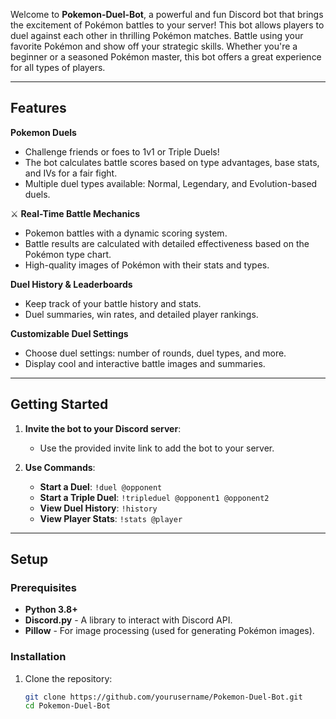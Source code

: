 Welcome to **Pokemon-Duel-Bot**, a powerful and fun Discord bot that brings the excitement of Pokémon battles to your server! This bot allows players to duel against each other in thrilling Pokémon matches. Battle using your favorite Pokémon and show off your strategic skills. Whether you're a beginner or a seasoned Pokémon master, this bot offers a great experience for all types of players.

---

## Features

 **Pokemon Duels**  
- Challenge friends or foes to 1v1 or Triple Duels!  
- The bot calculates battle scores based on type advantages, base stats, and IVs for a fair fight.  
- Multiple duel types available: Normal, Legendary, and Evolution-based duels.

⚔️ **Real-Time Battle Mechanics**  
- Pokemon battles with a dynamic scoring system.  
- Battle results are calculated with detailed effectiveness based on the Pokémon type chart.  
- High-quality images of Pokémon with their stats and types.

 **Duel History & Leaderboards**  
- Keep track of your battle history and stats.  
- Duel summaries, win rates, and detailed player rankings.

 **Customizable Duel Settings**  
- Choose duel settings: number of rounds, duel types, and more.  
- Display cool and interactive battle images and summaries.

---

## Getting Started

1. **Invite the bot to your Discord server**:
   - Use the provided invite link to add the bot to your server.
  
2. **Use Commands**:
   - **Start a Duel**: `!duel @opponent`  
   - **Start a Triple Duel**: `!tripleduel @opponent1 @opponent2`  
   - **View Duel History**: `!history`  
   - **View Player Stats**: `!stats @player`

---

## Setup

### Prerequisites

- **Python 3.8+**
- **Discord.py** - A library to interact with Discord API.
- **Pillow** - For image processing (used for generating Pokémon images).

### Installation

1. Clone the repository:
   ```bash
   git clone https://github.com/yourusername/Pokemon-Duel-Bot.git
   cd Pokemon-Duel-Bot
